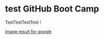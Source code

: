 # test GitHub Boot Camp


TestTestTestTest
!

[Image result for google](https://lh3.googleusercontent.com/WgNts2AEpyZi6MRSWa7uJcrgzpdcACjsYYuQbTKmCqXlUGrAThsbMMbiTrUnw8m_mA)